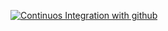 [![Continuos Integration with github](https://github.com/MatheusVict/book-service/actions/workflows/docker-publish.yml/badge.svg)](https://github.com/MatheusVict/book-service/actions/workflows/docker-publish.yml)
